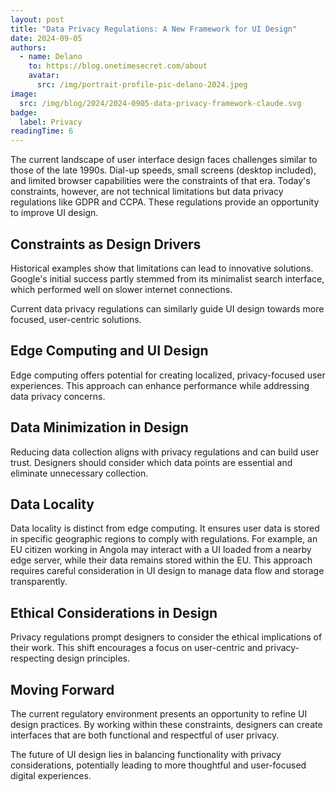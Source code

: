 ```yaml
---
layout: post
title: "Data Privacy Regulations: A New Framework for UI Design"
date: 2024-09-05
authors:
  - name: Delano
    to: https://blog.onetimesecret.com/about
    avatar:
      src: /img/portrait-profile-pic-delano-2024.jpeg
image:
  src: /img/blog/2024/2024-0905-data-privacy-framework-claude.svg
badge:
  label: Privacy
readingTime: 6
---
```



The current landscape of user interface design faces challenges similar to those of the late 1990s. Dial-up speeds, small screens (desktop included), and limited browser capabilities were the constraints of that era. Today's constraints, however, are not technical limitations but data privacy regulations like GDPR and CCPA. These regulations provide an opportunity to improve UI design.

## Constraints as Design Drivers

Historical examples show that limitations can lead to innovative solutions. Google's initial success partly stemmed from its minimalist search interface, which performed well on slower internet connections.

Current data privacy regulations can similarly guide UI design towards more focused, user-centric solutions.

## Edge Computing and UI Design

Edge computing offers potential for creating localized, privacy-focused user experiences. This approach can enhance performance while addressing data privacy concerns.

## Data Minimization in Design

Reducing data collection aligns with privacy regulations and can build user trust. Designers should consider which data points are essential and eliminate unnecessary collection.

## Data Locality

Data locality is distinct from edge computing. It ensures user data is stored in specific geographic regions to comply with regulations. For example, an EU citizen working in Angola may interact with a UI loaded from a nearby edge server, while their data remains stored within the EU. This approach requires careful consideration in UI design to manage data flow and storage transparently.

## Ethical Considerations in Design

Privacy regulations prompt designers to consider the ethical implications of their work. This shift encourages a focus on user-centric and privacy-respecting design principles.

## Moving Forward

The current regulatory environment presents an opportunity to refine UI design practices. By working within these constraints, designers can create interfaces that are both functional and respectful of user privacy.

The future of UI design lies in balancing functionality with privacy considerations, potentially leading to more thoughtful and user-focused digital experiences.
